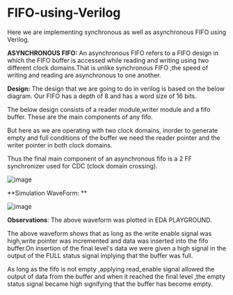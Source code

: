 # FIFO-using-Verilog

Here we are implementing synchronous as well as asynchronous FIFO using Verilog.

**ASYNCHRONOUS FIFO:**
An asynchronous FIFO refers to a FIFO design in which the FIFO buffer is accessed while reading and writing 
using two different clock domains.That is unlike synchronous FIFO ,the speed of writing and reading are 
asynchronous to one another.


**Design:**
The design that we are going to do in verilog is based on the below diagram.
Our FIFO has a depth of 8 and has a word size of 16 bits.

The below design consists of a reader module,writer module and a fifo buffer.
These are the main components of any fifo.

But here as we are operating with two
clock domains, inorder to generate empty and full conditions of the buffer we need
the reader pointer and the writer pointer in both clock domains.

Thus the final main component of an asynchronous fifo is a 2 FF synchronizer used for 
CDC (clock domain crossing).








![image](https://user-images.githubusercontent.com/75901646/185785233-116cb225-d53b-4390-ae91-9874c086dacd.png)







**Simulation WaveForm:
**

![image](https://user-images.githubusercontent.com/75901646/185785278-a03772c8-80a5-4a98-bb2a-fdf56a52efec.png)







**Observations**:
The above waveform was plotted in EDA PLAYGROUND.

The above waveform shows that as long as the write enable signal was high,write pointer was incremented and data was 
inserted into the fifo buffer.On insertion of the final level's data we were given a high signal in the output of the FULL
status signal implying that the buffer was full.

As long as the fifo is not empty ,applying read_enable signal allowed the output of data from the buffer and when it reached the 
final level ,the empty status signal became high signifying that the buffer has become empty.


